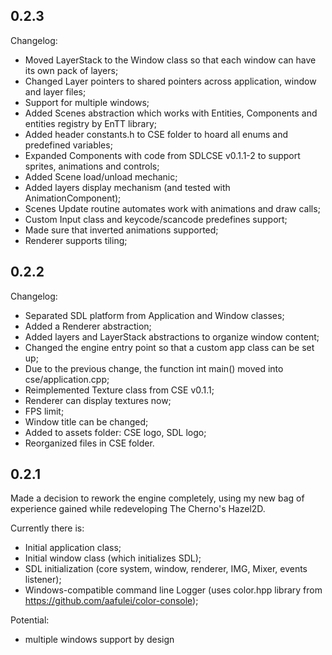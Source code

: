 ## 0.2.3 ##
Changelog:
+ Moved LayerStack to the Window class so that each window can have its own pack of layers;
+ Changed Layer pointers to shared pointers across application, window and layer files;
+ Support for multiple windows;
+ Added Scenes abstraction which works with Entities, Components and entities registry by EnTT library;
+ Added header constants.h to CSE folder to hoard all enums and predefined variables;
+ Expanded Components with code from SDLCSE v0.1.1-2 to support sprites, animations and controls;
+ Added Scene load/unload mechanic;
+ Added layers display mechanism (and tested with AnimationComponent);
+ Scenes Update routine automates work with animations and draw calls;
+ Custom Input class and keycode/scancode predefines support;
+ Made sure that inverted animations supported;
+ Renderer supports tiling;

## 0.2.2 ##
Changelog:
+ Separated SDL platform from Application and Window classes;
+ Added a Renderer abstraction;
+ Added layers and LayerStack abstractions to organize window content;
+ Changed the engine entry point so that a custom app class can be set up;
+ Due to the previous change, the function int main() moved into cse/application.cpp;
+ Reimplemented Texture class from CSE v0.1.1;
+ Renderer can display textures now;
+ FPS limit;
+ Window title can be changed;
+ Added to assets folder: CSE logo, SDL logo;
+ Reorganized files in CSE folder.

## 0.2.1 ##
Made a decision to rework the engine completely, using my new bag of experience gained while redeveloping The Cherno's Hazel2D.

Currently there is:
+ Initial application class;
+ Initial window class (which initializes SDL);
+ SDL initialization (core system, window, renderer, IMG, Mixer, events listener);
+ Windows-compatible command line Logger (uses color.hpp library from https://github.com/aafulei/color-console);

Potential:
+ multiple windows support by design


